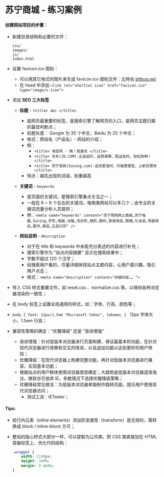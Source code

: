# 苏宁商城 - 练习案例

#### 创建网站项目的步骤：

* 新建目录结构和必要的文件：

  ```
  css/
  images/
  js/
  index.html
  ```

* 设置 favicon.ico 图标：

  * 可以用其它格式的图片来生成 favicon.ico 图标文件：比特虫 [bitbug.net](https://www.bitbug.net/)
  * 在 head 中添加 `<link rel="shortcut icon" href="favicon.ico" type="image/x-icon">`

* 添加 **SEO 三大标签**

  * **标题** -  `<title> abc </title>`
    * 是网页最重要的标签，是搜索引擎了解网页的入口，是网页主题归属的最佳判断点；
    * 标题长度： Google 为 35 个中文，Baidu 为 25 个中文；
    * 格式：网站名（产品名）- 网站的介绍；
    * 例：
      * `<title> 淘宝网 - 掏！我喜欢 </title>`
      * `<title> 京东(JD.COM)-正品低价、品质保障、配送及时、轻松购物！ </title>`
      * `<title> 苏宁易购(Suning.com)-送货更准时、价格更便宜、上新货更快 </title>`
    * 特点：越先出现的词语，权重越高

  * **关键词** - `keywords`
    * 是页面的关键词，是搜索引擎重点关注之一；
    * 一般在 6 ~ 8 个左右的关键词，电商类网站可以多几个；由专业的关键词流量分析人员提供；
    * 例：`<meta name="keywords" content="苏宁易购网上商城,苏宁电器,Suning,手机,电脑,冰箱,洗衣机,相机,数码,家居用品,鞋帽,化妆品,母婴用品,图书,食品,正品行货" />`
  * **网站说明** - `description`
    * 对于在 title 和 keywords 中未能充分表述的内容进行补充；
    * 搜索引擎作为 "站点内容摘要" 显示在搜索结果中；
    * 字数不超过 120 个汉字；
    * 给搜索用户看的，尽量详细体现站点主题内容，让用户感兴趣，吸引用户点击；
    * 格式：`<meta name="description" content="详细内容…… ">`

* 导入 CSS 样式重置文件，如 reset.css 、normalize.css 等，以保持各种浏览器渲染的一致性；
* 在 body 标签上设置全局通用的样式，如：字体、行高、颜色等；
  
* `body { font: 12px/1.5em "Microsoft Yahei", tahoma; } ` 12px 字体大小、1.5em 行高；
  
* 兼容性策略的确定：“优雅降级” 还是 “渐进增强”
  * 渐进增强：针对低版本浏览器进行页面构建，保证最基本的功能，在针对现代浏览器进行效果和交互的改进，以及追加功能以达到更好的用户体验；
  * 优雅降级：在现代浏览器上构建完整功能，再针对低版本浏览器进行兼容，实现基本功能；
  * 根据站点的用户群体使用浏览器类型确定；大趋势是低版本浏览器逐渐淘汰，微软亦已放弃 IE，多数情况下选择优雅降级策略；
  * 优雅降级常见做法：为低版本浏览器单独制作跳转页面，提示用户使用现代浏览器访问；
    * 测试工具：IETester；





#### Tips:

* 给行内元素（inline elements）添加形变属性（transform）是无效的，需转换成 block / inline-block 方可；

* 整站的版心样式大部分一样，可以提取为公共类，把 CSS 类直接加在 HTML 容器标签上，优化代码结构：

  ```css
  .wrapper {
      width: 1190px;
      height: 100%;
      margin: 0 auto;
  }
  ```

  